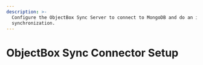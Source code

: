 ```yaml
---
description: >-
  Configure the ObjectBox Sync Server to connect to MongoDB and do an initial
  synchronization.
---
```


# ObjectBox Sync Connector Setup

